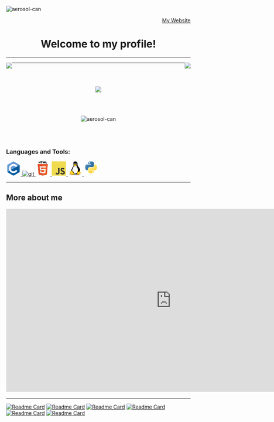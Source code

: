 <p align="left"> <img src="https://komarev.com/ghpvc/?username=aerosol-can&label=Profile%20views&color=0e75b6&style=flat" alt="aerosol-can" /> </p>
<p align="right">
  <a align="right" href="https://aerosol-can.github.io/"> My Website 
  </a>
</p>
<h1 align="center"> Welcome to my profile!  </h1>
     
---------

<p><a>
  <img align="left" src="https://github-readme-stats.vercel.app/api?username=aerosol-can&show_icons=true&theme=midnight-purple" />
  <img align="right" src="https://github-readme-stats.vercel.app/api/top-langs/?username=aerosol-can&exclude_repo=file-converter&layout=compact" />
</a></p>

---------

<br>
<br>
<p align="center" ><a>
  <img align="center" src="https://github-profile-trophy.vercel.app/?username=aerosol-can&theme=radical" />
</a></p>
<br>
<br>
<p align="center"><img align="center" src="https://github-readme-streak-stats.herokuapp.com/?user=aerosol-can&" alt="aerosol-can" /></p>
<br>
<br>
<h3 align="left">Languages and Tools:</h3>
<p align="left"> <a href="https://www.cprogramming.com/" target="_blank"> <img src="https://raw.githubusercontent.com/devicons/devicon/master/icons/c/c-original.svg" alt="c" width="40" height="40"/> </a> <a href="https://git-scm.com/" target="_blank"> <img src="https://www.vectorlogo.zone/logos/git-scm/git-scm-icon.svg" alt="git" width="40" height="40"/> </a> <a href="https://www.w3.org/html/" target="_blank"> <img src="https://raw.githubusercontent.com/devicons/devicon/master/icons/html5/html5-original-wordmark.svg" alt="html5" width="40" height="40"/> </a> <a href="https://developer.mozilla.org/en-US/docs/Web/JavaScript" target="_blank"> <img src="https://raw.githubusercontent.com/devicons/devicon/master/icons/javascript/javascript-original.svg" alt="javascript" width="40" height="40"/> </a> <a href="https://www.linux.org/" target="_blank"> <img src="https://raw.githubusercontent.com/devicons/devicon/master/icons/linux/linux-original.svg" alt="linux" width="40" height="40"/> </a> <a href="https://www.python.org" target="_blank"> <img src="https://raw.githubusercontent.com/devicons/devicon/master/icons/python/python-original.svg" alt="python" width="40" height="40"/> </a> </p>

---------

<h2> More about me </h2>
<embed type="text/html" src="https://aerosol-can.github.io/#about" width="900" height="500" >


---------

[![Readme Card](https://github-readme-stats.vercel.app/api/pin/?username=aerosol-can&repo=PhoneSploit)](https://github.com/aerosol-can/PhoneSploit)
[![Readme Card](https://github-readme-stats.vercel.app/api/pin/?username=aerosol-can&repo=ChatBot)](https://github.com/aerosol-can/ChatBot)
[![Readme Card](https://github-readme-stats.vercel.app/api/pin/?username=aerosol-can&repo=The-Ortega-Project)](https://github.com/aerosol-can/The-Ortega-Project)
[![Readme Card](https://github-readme-stats.vercel.app/api/pin/?username=aerosol-can&repo=file-converter)](https://github.com/aerosol-can/file-converter)
[![Readme Card](https://github-readme-stats.vercel.app/api/pin/?username=aerosol-can&repo=aerosol-can.github.io)](https://github.com/aerosol-can/aerosol-can.github.io)
[![Readme Card](https://github-readme-stats.vercel.app/api/pin/?username=aerosol-can&repo=Data-Structures-and-Algorithms)](https://github.com/aerosol-can/Data-Structures-and-Algorithms)

